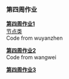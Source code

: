 ### 第四周作业  

[**第四周作业1**](./wuyanzhen/Week4.java)  
[节点类](./wuyanzhen/Node.java)  
Code from wuyanzhen 

[**第四周作业2**](./wangwei/Week4.java)  
Code from wangwei  

[**第四周作业3**](./dqu/Week4.java)  